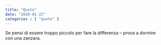 ```yaml
---
title: "Quote"
date: "2020-01-22"
categories : [ "quote" ]
---
```

Se pensi di essere troppo piccolo per fare la differenza – prova a dormire con una zanzara.